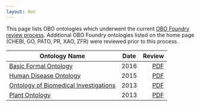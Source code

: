 ```yaml
---
layout: doc
---
```

This page lists OBO ontologies which underwent the current [OBO Foundry review process](http://obofoundry.org/docs/ReviewProcessGuidelines.html). Additional OBO Foundry ontologies listed on the home page (CHEBI, GO, PATO, PR, XAO, ZFR) were reviewed prior to this process.


| Ontology Name | Date | Review |
|---------------|:--------------:|--------:|
| [Basic Formal Ontology](http://www.obofoundry.org/ontology/bfo.html)           |      2016      |      [PDF](https://drive.google.com/open?id=0B81h9ah4tAM_RnNTRUZnVGRyWXM) |
| [Human Disease Ontology](http://www.obofoundry.org/ontology/doid.html)            |      2015      |      [PDF](https://drive.google.com/open?id=0B8vqEgF1N0NIZ082U2JETHlSTGs) |
| [Ontology of Biomedical Investigations](http://obofoundry.org/ontology/obi.html)           |      2013      |      [PDF](https://drive.google.com/open?id=0B8vqEgF1N0NIMFlSM3RvdUxGTnc) |
| [Plant Ontology](http://obofoundry.org/ontology/po.html)            |      2013      |      [PDF](https://drive.google.com/open?id=0B8vqEgF1N0NIV1o0N21UOHlLSmc) |
